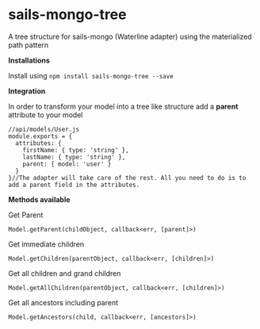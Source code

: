 # sails-mongo-tree
A tree structure for sails-mongo (Waterline adapter) using the materialized path pattern

**Installations**

Install using
`npm install sails-mongo-tree --save`

**Integration**

In order to transform your model into a tree like structure add a **parent** attribute to your model

```
//api/models/User.js
module.exports = {
  attributes: {
    firstName: { type: 'string' },
    lastName: { type: 'string' },
    parent: { model: 'user' }
  }
}//The adapter will take care of the rest. All you need to do is to add a parent field in the attributes.
```

**Methods available**

Get Parent

`Model.getParent(childObject, callback<err, [parent]>)`

Get immediate children

`Model.getChildren(parentObject, callback<err, [children]>)`

Get all children and grand children

`Model.getAllChildren(parentObject, callback<err, [children]>)`

Get all ancestors including parent

`Model.getAncestors(child, callback<err, [ancestors]>)`
